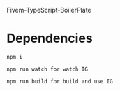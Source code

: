
Fivem-TypeScript-BoilerPlate

# Dependencies

``npm i``

``npm run watch for watch IG``

``npm run build for build and use IG``
